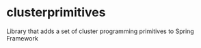 clusterprimitives
=================

Library that adds a set of cluster programming primitives to Spring Framework

